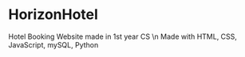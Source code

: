 # HorizonHotel
Hotel Booking Website made in 1st year CS \n
Made with HTML, CSS, JavaScript, mySQL, Python
